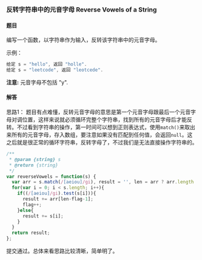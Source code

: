 ### 反转字符串中的元音字母 Reverse Vowels of a String 

#### 题目

编写一个函数，以字符串作为输入，反转该字符串中的元音字母。 

示例：

```javascript
给定 s = "hello", 返回 "holle".
给定 s = "leetcode", 返回 "leotcede".
```

**注意:** 元音字母不包括 "y". 

#### 解答

思路1： 题目有点难懂，反转元音字母的意思是第一个元音字母跟最后一个元音字母对调位置，这样来说就必须循环完整个字符串，找到所有的元音字母后才能反转。不过看到字符串的操作，第一时间可以想到正则表达式，使用`match()`来取出来所有的元音字母，存入数组，要注意如果没有匹配到任何值，会返回`null`。这之后就是很正常的循环字符串，反转字母了，不过我们是无法直接操作字符串的。

```javascript
/**
 * @param {string} s
 * @return {string}
 */
var reverseVowels = function(s) {
  var arr = s.match(/[aeiou]/gi), result = '', len = arr ? arr.length : 0, flag = 0;
  for(var i = 0; i < s.length; i++){
    if((/[aeiou]/gi).test(s[i])){
      result += arr[len-flag-1];
      flag++;
    }else{
      result += s[i];
    }
  }
  return result;
};
```

提交通过。总体来看思路比较清晰，简单明了。
